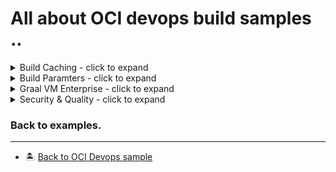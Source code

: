 All about OCI devops build samples ..
=======
<details>
  <summary>Build Caching - click to expand</summary>

* [Speed up builds with caching](./oci-build-caching/)

</details>

<details>
  <summary>Build Paramters - click to expand</summary>

* [All about predefined system variables](./oci_build_parameters/)

</details>

<details>
  <summary>Graal VM Enterprise - click to expand</summary>

* [Build a native executable application with Graal VM Enterprise](./oci_devops_build_with_graalenterprise/)

</details>


<details>
  <summary>Security & Quality - click to expand</summary>

* [Container image scanning  before deploy.](./oci_imagescan_before_deploy/)
* [Integrate sonarqube with OCI devops build runner.](./oci_buildrunner_with_sonarqube/)
* [Scanning code for vulnerabilities for Maven packages](./oci-devops-vulnerability-audit-management)


</details>



### Back to examples.
----

- 🏝️ [Back to OCI Devops sample](../README.md)



